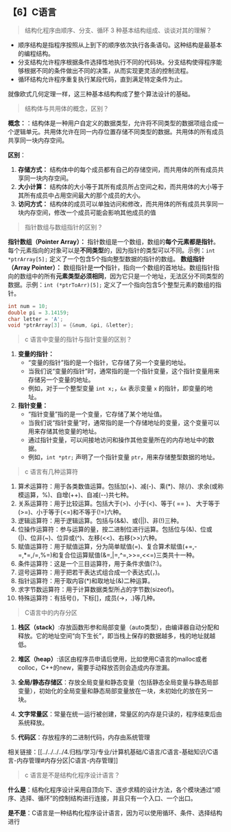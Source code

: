 ## 【6】C语言


> 结构化程序由顺序、分支、循环 3 种基本结构组成、谈谈对其的理解？

- 顺序结构是指程序按照从上到下的顺序依次执行各条语句。这种结构是最基本的编程结构。
- 分支结构允许程序根据条件选择性地执行不同的代码块。分支结构使得程序能够根据不同的条件做出不同的决策，从而实现更灵活的控制流程。
- 循环结构允许程序重复执行某段代码，直到满足特定条件为止。

就像欧式几何定理一样，这三种基本结构构成了整个算法设计的基础。

> 结构体与共用体的概念，区别？

**概念：**：结构体是一种用户自定义的数据类型，允许将不同类型的数据项组合成一个逻辑单元。共用体允许在同一内存位置存储不同类型的数据。共用体的所有成员共享同一块内存空间。

**区别**：
1. **存储方式：** 结构体中的每个成员都有自己的存储空间，而共用体的所有成员共享同一块内存空间。
2. **大小计算：** 结构体的大小等于其所有成员所占空间之和，而共用体的大小等于其所有成员中占用空间最大的那个成员的大小。
3. **访问方式：** 结构体的成员可以单独访问和修改，而共用体的所有成员共享同一块内存空间，修改一个成员可能会影响其他成员的值


> 指针数组与数组指针的区别？

**指针数组（Pointer Array）：** 指针数组是一个数组，数组的**每个元素都是指针**。每个元素指向的对象可以是**不同类型**的，因为指针的类型可以不同。示例：`int *ptrArray[5];` 定义了一个包含5个指向整型数据的指针的数组。
**数组指针（Array Pointer）：** 数组指针是**一个**指针，指向一个数组的首地址。数组指针指向的数组中的所有**元素类型必须相同**，因为它只是一个地址，无法区分不同类型的数据。示例：`int (*ptrToArr)[5];` 定义了一个指向包含5个整型元素的数组的指针。

```c
int num = 10;
double pi = 3.14159;
char letter = 'A';
void *ptrArray[3] = {&num, &pi, &letter};
```

> c 语言中变量的指针与指针变量的区别？

1. **变量的指针：**
    - “变量的指针”指的是一个指针，它存储了另一个变量的地址。
    - 当我们说“变量的指针”时，通常指的是一个指针变量，这个指针变量用来存储另一个变量的地址。
    - 例如，对于一个整型变量 `int x;`，`&x` 表示变量 `x` 的指针，即变量的地址。
2. **指针变量：**
    - “指针变量”指的是一个变量，它存储了某个地址值。
    - 当我们说“指针变量”时，通常指的是一个存储地址的变量，这个变量可以用来存储其他变量的地址。
    - 通过指针变量，可以间接地访问和操作其他变量所在的内存地址中的数据。
    - 例如，`int *ptr;` 声明了一个指针变量 `ptr`，用来存储整型数据的地址。

> c 语言有几种运算符

1. 算术运算符：用于各类数值运算。包括加(+)、减(-)、乘(\*)、除(/)、求余(或称模运算，%)、自增(++)、自减(--)共七种。
2. 关系运算符：用于比较运算。包括大于(>)、小于(<)、等于( == )、 大于等于(>=)、小于等于(<=)和不等于(!=)六种。
3. 逻辑运算符：用于逻辑运算。包括与(&&)、或(||)、非(!)三种。
4. 位操作运算符：参与运算的量，按二进制位进行运算。包括位与(&)、位或(|)、位非(~)、位异或(^)、左移(<<)、右移(>>)六种。
5. 赋值运算符：用于赋值运算，分为简单赋值(=)、复合算术赋值(+=,-=,\*=,/=,%=)和复合位运算赋值(&=,|=,^=,>>=,<<=)三类共十一种。
6. 条件运算符：这是一个三目运算符，用于条件求值(?:)。
7. 逗号运算符：用于把若干表达式组合成一个表达式(，)。
8. 指针运算符：用于取内容(*)和取地址(&)二种运算。
9. 求字节数运算符：用于计算数据类型所占的字节数(sizeof)。
10. 特殊运算符：有括号()，下标[]，成员(→，.)等几种。

> C语言中的内存分区

1. **栈区（stack）**:存放函数形参和局部变量（auto类型），由编译器自动分配和释放。它的地址空间“向下生长”，即当栈上保存的数据越多，栈的地址就越低。

2. **堆区（heap）**:该区由程序员申请后使用，比如使用C语言的malloc或者colloc，C++的new，需要手动释放否则会造成内存泄漏。

3. **全局/静态存储区**：存放全局变量和静态变量（包括静态全局变量与静态局部变量），初始化的全局变量和静态局部变量放在一块，未初始化的放在另一块。

4. **文字常量区**：常量在统一运行被创建，常量区的内存是只读的，程序结束后由系统释放。

5. **代码区**：存放程序的二进制代码，内存由系统管理

相关链接：[[../../../../4.归档/学习/专业/计算机基础/C语言/C语言-基础知识/C语言-内存管理#内存分区|C语言-内存管理]]


> c 语言是不是结构化程序设计语言？

**什么是**：结构化程序设计采用自顶向下、逐步求精的设计方法，各个模块通过“顺序、选择、循环”的控制结构进行连接，并且只有一个入口、一个出口。

**是不是**：C语言是一种结构化程序设计语言，因为可以使用循环、条件、选择结构进行